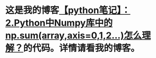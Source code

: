 # 这是我的博客[【python笔记】：2.Python中Numpy库中的np.sum(array,axis=0,1,2...)怎么理解？](https://blog.csdn.net/weixin_37251044/article/details/81911079)的代码。详情请看我的博客。
